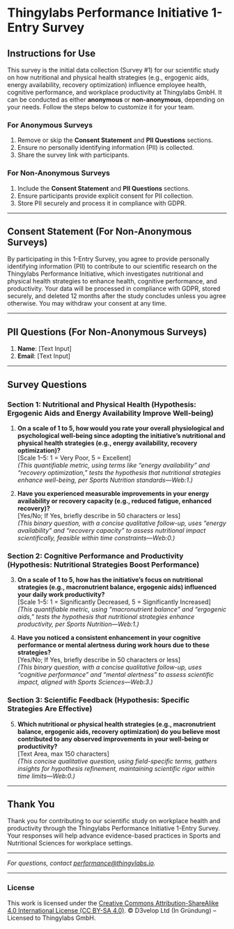 <!-- surveys/s1-entry-survey.md -->
# Thingylabs Performance Initiative 1-Entry Survey

## Instructions for Use
This survey is the initial data collection (Survey #1) for our scientific study on how nutritional and physical health strategies (e.g., ergogenic aids, energy availability, recovery optimization) influence employee health, cognitive performance, and workplace productivity at Thingylabs GmbH. It can be conducted as either **anonymous** or **non-anonymous**, depending on your needs. Follow the steps below to customize it for your team.

### For Anonymous Surveys
1. Remove or skip the **Consent Statement** and **PII Questions** sections.
2. Ensure no personally identifying information (PII) is collected.
3. Share the survey link with participants.

### For Non-Anonymous Surveys
1. Include the **Consent Statement** and **PII Questions** sections.
2. Ensure participants provide explicit consent for PII collection.
3. Store PII securely and process it in compliance with GDPR.

---

## Consent Statement (For Non-Anonymous Surveys)
By participating in this 1-Entry Survey, you agree to provide personally identifying information (PII) to contribute to our scientific research on the Thingylabs Performance Initiative, which investigates nutritional and physical health strategies to enhance health, cognitive performance, and productivity. Your data will be processed in compliance with GDPR, stored securely, and deleted 12 months after the study concludes unless you agree otherwise. You may withdraw your consent at any time.

---

## PII Questions (For Non-Anonymous Surveys)
1. **Name**: [Text Input]
2. **Email**: [Text Input]

---

## Survey Questions
### Section 1: Nutritional and Physical Health (Hypothesis: Ergogenic Aids and Energy Availability Improve Well-being)
1. **On a scale of 1 to 5, how would you rate your overall physiological and psychological well-being since adopting the initiative’s nutritional and physical health strategies (e.g., energy availability, recovery optimization)?**  
   [Scale 1–5: 1 = Very Poor, 5 = Excellent]  
   *(This quantifiable metric, using terms like “energy availability” and “recovery optimization,” tests the hypothesis that nutritional strategies enhance well-being, per Sports Nutrition standards—Web:1.)*

2. **Have you experienced measurable improvements in your energy availability or recovery capacity (e.g., reduced fatigue, enhanced recovery)?**  
   [Yes/No; If Yes, briefly describe in 50 characters or less]  
   *(This binary question, with a concise qualitative follow-up, uses “energy availability” and “recovery capacity” to assess nutritional impact scientifically, feasible within time constraints—Web:0.)*

### Section 2: Cognitive Performance and Productivity (Hypothesis: Nutritional Strategies Boost Performance)
3. **On a scale of 1 to 5, how has the initiative’s focus on nutritional strategies (e.g., macronutrient balance, ergogenic aids) influenced your daily work productivity?**  
   [Scale 1–5: 1 = Significantly Decreased, 5 = Significantly Increased]  
   *(This quantifiable metric, using “macronutrient balance” and “ergogenic aids,” tests the hypothesis that nutritional strategies enhance productivity, per Sports Nutrition—Web:1.)*

4. **Have you noticed a consistent enhancement in your cognitive performance or mental alertness during work hours due to these strategies?**  
   [Yes/No; If Yes, briefly describe in 50 characters or less]  
   *(This binary question, with a concise qualitative follow-up, uses “cognitive performance” and “mental alertness” to assess scientific impact, aligned with Sports Sciences—Web:3.)*

### Section 3: Scientific Feedback (Hypothesis: Specific Strategies Are Effective)
5. **Which nutritional or physical health strategies (e.g., macronutrient balance, ergogenic aids, recovery optimization) do you believe most contributed to any observed improvements in your well-being or productivity?**  
   [Text Area, max 150 characters]  
   *(This concise qualitative question, using field-specific terms, gathers insights for hypothesis refinement, maintaining scientific rigor within time limits—Web:0.)*

---

## Thank You
Thank you for contributing to our scientific study on workplace health and productivity through the Thingylabs Performance Initiative 1-Entry Survey. Your responses will help advance evidence-based practices in Sports and Nutritional Sciences for workplace settings.

---

*For questions, contact [performance@thingylabs.io](mailto:performance@thingylabs.io).*

---

### License
This work is licensed under the [Creative Commons Attribution-ShareAlike 4.0 International License (CC BY-SA 4.0)](https://creativecommons.org/licenses/by-sa/4.0/). © D3velop Ltd (In Gründung) – Licensed to Thingylabs GmbH.